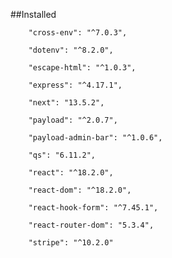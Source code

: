 ##Installed
 
        "cross-env": "^7.0.3",
        
        "dotenv": "^8.2.0",
        
        "escape-html": "^1.0.3", 
        
        "express": "^4.17.1",
        
        "next": "13.5.2",
        
        "payload": "^2.0.7",
        
        "payload-admin-bar": "^1.0.6",
        
        "qs": "6.11.2",
        
        "react": "^18.2.0",
        
        "react-dom": "^18.2.0",
        
        "react-hook-form": "^7.45.1",
        
        "react-router-dom": "5.3.4",
        
        "stripe": "^10.2.0"
